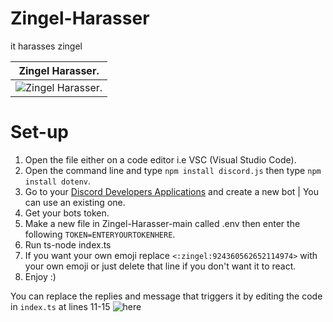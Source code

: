# Zingel-Harasser

it harasses zingel

| Zingel Harasser.                                                                                              |
| ------------------------------------------------------------------------------------------------------------- |
| ![Zingel Harasser.](https://cdn.discordapp.com/attachments/794033897141829642/929809637757296680/unknown.png) |



# Set-up

1. Open the file either on a code editor i.e VSC (Visual Studio Code).
2. Open the command line and type `npm install discord.js` then type `npm install dotenv`.
3. Go to your [Discord Developers Applications](https://discord.com/developers/applications) and create a new bot | You can use an existing one.
4. Get your bots token.
5. Make a new file in Zingel-Harasser-main called .env then enter the following `TOKEN=ENTERYOURTOKENHERE`.
6. Run ts-node index.ts
7. If you want your own emoji replace `<:zingel:924360562652114974>` with your own emoji or just delete that line if you don't want it to react.
8. Enjoy :)

You can replace the replies and message that triggers it by editing the code in `index.ts` at lines 11-15
![here](https://cdn.discordapp.com/attachments/815418855832551444/929813633528102932/unknown.png)
